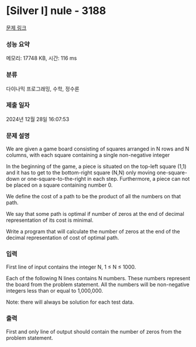 # [Silver I] nule - 3188 

[문제 링크](https://www.acmicpc.net/problem/3188) 

### 성능 요약

메모리: 17748 KB, 시간: 116 ms

### 분류

다이나믹 프로그래밍, 수학, 정수론

### 제출 일자

2024년 12월 28일 16:07:53

### 문제 설명

<p>We are given a game board consisting of squares arranged in N rows and N columns, with each square containing a single non-negative integer</p>

<p>In the beginning of the game, a piece is situated on the top-left square (1,1) and it has to get to the bottom-right square (N,N) only moving one-square-down or one-square-to-the-right in each step. Furthermore, a piece can not be placed on a square containing number 0.</p>

<p>We define the cost of a path to be the product of all the numbers on that path.</p>

<p>We say that some path is optimal if number of zeros at the end of decimal representation of its cost is minimal.</p>

<p>Write a program that will calculate the number of zeros at the end of the decimal representation of cost of optimal path.</p>

### 입력 

 <p>First line of input contains the integer N, 1 ≤ N ≤ 1000.</p>

<p>Each of the following N lines contains N numbers. These numbers represent the board from the problem statement. All the numbers will be non-negative integers less than or equal to 1,000,000.</p>

<p>Note: there will always be solution for each test data.</p>

### 출력 

 <p>First and only line of output should contain the number of zeros from the problem statement. </p>

